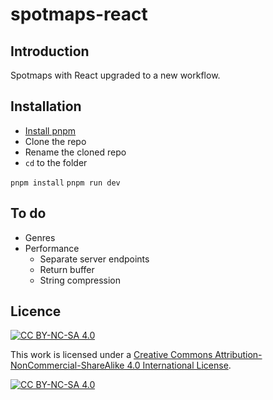 # spotmaps-react

## Introduction

Spotmaps with React upgraded to a new workflow.

## Installation

- [Install pnpm](https://pnpm.io/installation)
- Clone the repo
- Rename the cloned repo
- `cd` to the folder

`pnpm install`
`pnpm run dev`

## To do

- Genres
- Performance
  - Separate server endpoints
  - Return buffer
  - String compression

## Licence

[![CC BY-NC-SA 4.0][cc-by-nc-sa-shield]][cc-by-nc-sa]

This work is licensed under a
[Creative Commons Attribution-NonCommercial-ShareAlike 4.0 International License][cc-by-nc-sa].

[![CC BY-NC-SA 4.0][cc-by-nc-sa-image]][cc-by-nc-sa]

[cc-by-nc-sa]: http://creativecommons.org/licenses/by-nc-sa/4.0/
[cc-by-nc-sa-image]: https://licensebuttons.net/l/by-nc-sa/4.0/88x31.png
[cc-by-nc-sa-shield]: https://img.shields.io/badge/License-CC%20BY--NC--SA%204.0-lightgrey.svg

